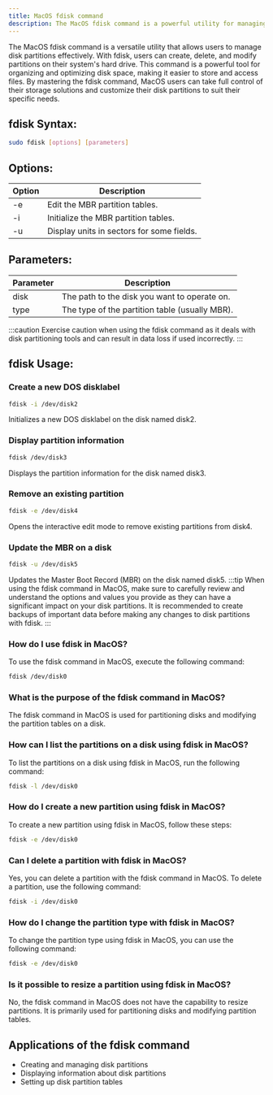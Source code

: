 ```yaml
---
title: MacOS fdisk command
description: The MacOS fdisk command is a powerful utility for managing disk partitions on your system. Learn how to use fdisk on MacOS to create, delete, and manage partitions efficiently.
---
```


The MacOS fdisk command is a versatile utility that allows users to manage disk partitions effectively. With fdisk, users can create, delete, and modify partitions on their system's hard drive. This command is a powerful tool for organizing and optimizing disk space, making it easier to store and access files. By mastering the fdisk command, MacOS users can take full control of their storage solutions and customize their disk partitions to suit their specific needs.

## fdisk Syntax:
```bash
sudo fdisk [options] [parameters]
```
## Options:
| Option | Description                             |
|--------|-----------------------------------------|
| -e     | Edit the MBR partition tables.          |
| -i     | Initialize the MBR partition tables.     |
| -u     | Display units in sectors for some fields.|

## Parameters:
| Parameter | Description                                     |
|-----------|-------------------------------------------------|
| disk      | The path to the disk you want to operate on.    |
| type      | The type of the partition table (usually MBR).  |

:::caution
Exercise caution when using the fdisk command as it deals with disk partitioning tools and can result in data loss if used incorrectly.
:::
## fdisk Usage:
### Create a new DOS disklabel
```bash
fdisk -i /dev/disk2
```
Initializes a new DOS disklabel on the disk named disk2.

### Display partition information
```bash
fdisk /dev/disk3
```
Displays the partition information for the disk named disk3.

### Remove an existing partition
```bash
fdisk -e /dev/disk4
```
Opens the interactive edit mode to remove existing partitions from disk4.

### Update the MBR on a disk
```bash
fdisk -u /dev/disk5
```
Updates the Master Boot Record (MBR) on the disk named disk5.
:::tip
When using the fdisk command in MacOS, make sure to carefully review and understand the options and values you provide as they can have a significant impact on your disk partitions. It is recommended to create backups of important data before making any changes to disk partitions with fdisk.
:::

### How do I use fdisk in MacOS?
To use the fdisk command in MacOS, execute the following command:
```bash
fdisk /dev/disk0
```

### What is the purpose of the fdisk command in MacOS?
The fdisk command in MacOS is used for partitioning disks and modifying the partition tables on a disk. 

### How can I list the partitions on a disk using fdisk in MacOS?
To list the partitions on a disk using fdisk in MacOS, run the following command:
```bash
fdisk -l /dev/disk0
```

### How do I create a new partition using fdisk in MacOS?
To create a new partition using fdisk in MacOS, follow these steps:
```bash
fdisk -e /dev/disk0
```

### Can I delete a partition with fdisk in MacOS?
Yes, you can delete a partition with the fdisk command in MacOS. To delete a partition, use the following command:
```bash
fdisk -i /dev/disk0
```

### How do I change the partition type with fdisk in MacOS?
To change the partition type using fdisk in MacOS, you can use the following command:
```bash
fdisk -e /dev/disk0
```

### Is it possible to resize a partition using fdisk in MacOS?
No, the fdisk command in MacOS does not have the capability to resize partitions. It is primarily used for partitioning disks and modifying partition tables.
## Applications of the fdisk command

- Creating and managing disk partitions
- Displaying information about disk partitions
- Setting up disk partition tables